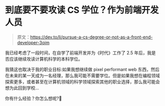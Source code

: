 # 到底要不要攻读 CS 学位？作为前端开发人员

> 原文：<https://dev.to/li/pursue-a-cs-degree-or-not-as-a-front-end-developer-3oim>

我已经考虑了一段时间，在自学了前端开发并为《时代》工作了 2.5 年后，我是否应该继续攻读计算机科学的本科学位。

我猜这也取决于我的职业目标:如果我想继续做 pixel performant web 东西，然后在未来的某一天成为一名经理，那么我可能不需要学位。但是如果我想在编程领域探索更多，或者甚至在计算机领域的科学领域探索其他的职业选择，那么我可能会想为此回到学校...

你有什么经验？你怎么想呢?🤔